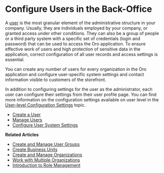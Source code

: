 <a id="doc-user-management-users-actions"></a>

<a id="doc-user-management-users-actions-create"></a>

<a id="user-management-users"></a>

<a id="user-management-overview"></a>

# Configure Users in the Back-Office

A [user](../../../../glossary.md#term-User) is the most granular element of the administrative structure in your company. Usually, they are individuals employed by your company, or granted access under other conditions. They can also be a group of people or a third party system with a specific set of credentials (login and password) that can be used to access the Oro application. To ensure effective work of users and high protection of sensitive data in the application, correct configuration of all user records and access settings is essential.

You can create any number of users for every organization in the Oro application and configure user-specific system settings and contact information visible to customers of the storefront.

In addition to configuring settings for the user as the administrator, each user can configure their settings from their user profile page. You can find more information on the configuration settings available on user level in the [User-level Configuration Settings](configuration/index.md#doc-my-user-configuration) topic.

* [Create a User](create.md)
* [Manage Users](manage.md)
* [Configure User System Settings](configuration/index.md)

**Related Articles**

* [Create and Manage User Groups](../groups/index.md#user-management-groups)
* [Create Business Units](../business-units/index.md#user-management-bu)
* [Create and Manage Organizations](../organizations/index.md#user-management-organizations)
* [Work with Multiple Organizations](../organizations/index.md#user-ee-multi-org)
* [Introduction to Role Management](../roles/index.md#user-guide-user-management-permissions-roles)

<!-- fa-bars = fa-navicon -->
<!-- Ic Tiles is used as Set As Default in saved views, and as tiles in display layout options -->
<!-- IcPencil refers to Rename in Commerce and Inline Editing in CRM -->
<!-- Check mark in the square. -->
<!-- SortDesc is also used as drop-down arrow -->
<!-- A -->
<!-- B -->
<!-- C -->
<!-- D -->
<!-- E -->
<!-- F -->
<!-- G -->
<!-- H -->
<!-- I -->
<!-- L -->
<!-- M -->
<!-- P -->
<!-- R -->
<!-- S -->
<!-- T -->
<!-- U -->
<!-- Z -->
